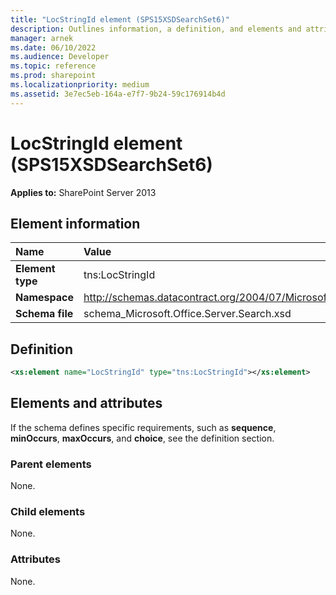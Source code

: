 ```yaml
---
title: "LocStringId element (SPS15XSDSearchSet6)"
description: Outlines information, a definition, and elements and attributes for the LocStringId element (SPS15XSDSearchSet6) in Sharepoint.
manager: arnek
ms.date: 06/10/2022
ms.audience: Developer
ms.topic: reference
ms.prod: sharepoint
ms.localizationpriority: medium
ms.assetid: 3e7ec5eb-164a-e7f7-9b24-59c176914b4d
---
```


# LocStringId element (SPS15XSDSearchSet6)

**Applies to:** SharePoint Server 2013
  
## Element information
|Name|Value|
|:-----|:-----|
|**Element type** |tns:LocStringId  |
|**Namespace** |http://schemas.datacontract.org/2004/07/Microsoft.Office.Server.Search |
|**Schema file** |schema_Microsoft.Office.Server.Search.xsd  |
   
## Definition

```XML
<xs:element name="LocStringId" type="tns:LocStringId"></xs:element>

```

## Elements and attributes

If the schema defines specific requirements, such as **sequence**, **minOccurs**, **maxOccurs**, and **choice**, see the definition section. 
  
### Parent elements

None.
  
### Child elements

None.
  
### Attributes

None.
  

